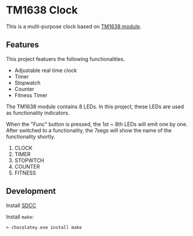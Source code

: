 TM1638 Clock
=============


This is a multi-purpose clock based on [TM1638 module](https://www.amazon.ca/8-Bit-Digital-Tube-TM1638-Module/dp/B00GNSO62Q).

## Features

This project featuers the following functionalities.

* Adjustable real time clock
* Timer
* Stopwatch
* Counter
* Fitness Timer


The TM1638 module contains 8 LEDs. In this project, these LEDs are used as functionality indicators.

When the "Func" button is pressed, the 1st ~ 8th LEDs will emit one by one. After switched to a functionality,
the 7segs will show the name of the functionality shortly.

1. CLOCK
2. TIMER
3. STOPWTCH
4. COUNTER
5. FITNESS


Development
----------------


Install [SDCC](http://sdcc.sourceforge.net/)

Install `make`:

    > chocolatey.exe install make
